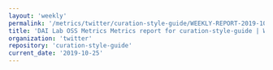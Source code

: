 ```yaml
---
layout: 'weekly'
permalink: '/metrics/twitter/curation-style-guide/WEEKLY-REPORT-2019-10-25'
title: 'DAI Lab OSS Metrics Metrics report for curation-style-guide | WEEKLY-REPORT-2019-10-25'
organization: 'twitter'
repository: 'curation-style-guide'
current_date: '2019-10-25'
---
```

